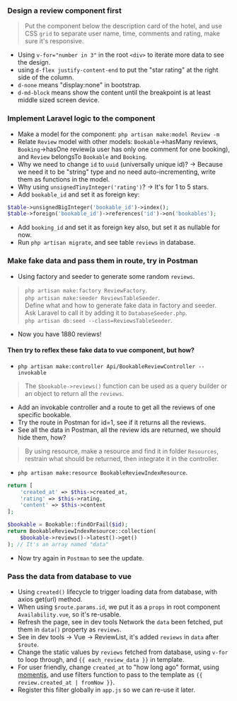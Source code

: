 ### Design a review component first
> Put the component below the description card of the hotel, and use CSS `grid` to separate user name, time, comments and rating, make sure it's responsive.   
- Using `v-for="number in 3"` in the root `<div>` to iterate more data to see the design.
- using `d-flex justify-content-end` to put the "star rating" at the right side of the column.
- `d-none` means "display:none" in bootstrap.
- `d-md-block` means show the content until the breakpoint is at least middle sized screen device.

### Implement Laravel logic to the component
- Make a model for the component: `php artisan make:model Review -m` 
- Relate `Review` model with other models: `Bookable`->hasMany reviews, `Booking`->hasOne review(a user has only one comment for one booking), and `Review` belongsTo `Bookable` and `Booking`.
- Why we need to change `id` to `uuid` (universally unique id)? -> Because we need it to be "string" type and no need auto-incrementing, write them as functions in the model.
- Why using `unsignedTinyInteger('rating')`? -> It's for 1 to 5 stars.
- Add `bookable_id` and set it as foreign key:
```php
$table->unsignedBigInteger('bookable_id')->index();
$table->foreign('bookable_id')->references('id')->on('bookables');
```
- Add `booking_id` and set it as foreign key also, but set it as nullable for now.
- Run `php artisan migrate`, and see table `reviews` in database.

### Make fake data and pass them in route, try in Postman
- Using factory and seeder to generate some random `reviews`.
> `php artisan make:factory ReviewFactory`.   
> `php artisan make:seeder ReviewsTableSeeder`.   
> Define what and how to generate fake data in factory and seeder.   
> Ask Laravel to call it by adding it to `DatabaseSeeder.php`.   
> `php artisan db:seed --class=ReviewsTableSeeder`.   
- Now you have 1880 reviews!

#### Then try to reflex these fake data to vue component, but how? 
- `php artisan make:controller Api/BookableReviewController --invokable`
> The `$bookable->reviews()` function can be used as a query builder or an object to return all the `reviews`.
- Add an invokable controller and a route to get all the reviews of one specific bookable.
- Try the route in Postman for id=1, see if it returns all the reviews.
- See all the data in Postman, all the review ids are returned, we should hide them, how?
> By using resource, make a resource and find it in folder `Resources`, restrain what should be returned, then integrate it in the controller.
- `php artisan make:resource BookableReviewIndexResource`.
```php
return [
    'created_at' => $this->created_at,
    'rating' => $this->rating,
    'content' => $this->content
];
```
```php
$bookable = Bookable::findOrFail($id);
return BookableReviewIndexResource::collection(
    $bookable->reviews()->latest()->get()
); // It's an array named "data"
```
- Now try again in `Postman` to see the update.

### Pass the data from database to vue
- Using `created()` lifecycle to trigger loading data from database, with axios get(url) method.
- When using `$route.params.id`, we put it as a `props` in root component `Availability.vue`, so it's re-usable.
- Refresh the page, see in dev tools Network the `data` been fetched, put them in `data()` property as `reviews`.
- See in dev tools -> Vue -> ReviewList, it's added `reviews` in `data` after `$route`.
- Change the static values by `reviews` fetched from database, using `v-for` to loop through, and `{{ each_review_data }}` in template.
- For user friendly, change `created_at` to "how long ago" format, using [momentjs](https://momentjs.com/), and use filters function to pass to the template as `{{ review.created_at | fromNow }}`. 
- Register this filter globally in `app.js` so we can re-use it later.
